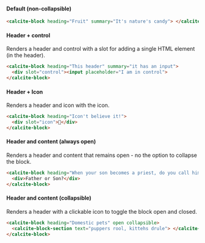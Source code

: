 #### Default (non-collapsible)

```html
<calcite-block heading="Fruit" summary="It's nature's candy"> </calcite-block>
```

#### Header + control

Renders a header and control with a slot for adding a single HTML element (in the header).

```html
<calcite-block heading="This header" summary="it has an input">
  <div slot="control"><input placeholder="I am in control">
</calcite-block>
```

#### Header + Icon

Renders a header and icon with the icon.

```html
<calcite-block heading="Icon't believe it!">
  <div slot="icon">🤯</div>
</calcite-block>
```

#### Header and content (always open)

Renders a header and content that remains open - no the option to collapse the block.

```html
<calcite-block heading="When your son becomes a priest, do you call him..." open>
  <div>Father or Son?</div>
</calcite-block>
```

#### Header and content (collapsible)

Renders a header with a clickable icon to toggle the block open and closed.

```html
<calcite-block heading="Domestic pets" open collapsible>
  <calcite-block-section text="puppers rool, kittehs drule"> </calcite-block-section>
</calcite-block>
```
